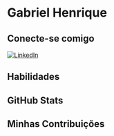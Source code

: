 # Gabriel Henrique

## Conecte-se comigo
[![LinkedIn](https://img.shields.io/badge/LinkedIn-0077B5?style=for-the-badge&logo=linkedin&logoColor=white)](h[ttps://www.linkedin.com/in/SEUUSERNAME](https://www.linkedin.com/in/gabriel-henrique-9abaa5237/))

## Habilidades

## GitHub Stats

## Minhas Contribuições